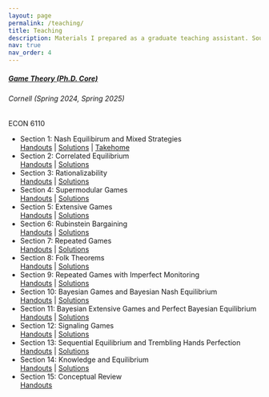 ```yaml
---
layout: page
permalink: /teaching/
title: Teaching
description: Materials I prepared as a graduate teaching assistant. Source files are available upon request.
nav: true
nav_order: 4
---
```


<!-- Game Theory (Ph.D. Core) -->
<div class="card mt-3">
  <div class="p-3">
    <div class="row">
      <div class="col-sm-10">
        <h5 id="comp110" class="card-title"><a href="https://classes.cornell.edu/browse/roster/SP25/class/ECON/6110">Game Theory (Ph.D. Core)</a></h5>
        <h6 class="card-subtitle font-italic">Cornell (Spring 2024, Spring 2025)</h6>
      </div>
      <div class="col-sm-2 text-sm-right">
        <span class="badge">
          ECON 6110
        </span>
      </div>
    </div>
    <ul class="card-text font-weight-light list-group list-group-flush mt-3">
      <li class="list-group-item">
        <div class="row">
          <div class="col">
            Section 1: Nash Equilibirum and Mixed Strategies
          </div>
          <div class="col-sm-5 text-right">
            <a href="../teaching/6110_section_01.pdf">Handouts</a> |
            <a href="../teaching/6110_section_01_solutions.pdf">Solutions</a> |
            <a href="../teaching/6110_section_01_takehome.pdf">Takehome</a>
          </div>
        </div>
      </li>
      <li class="list-group-item">
        <div class="row">
          <div class="col">
            Section 2: Correlated Equilibrium
          </div>
          <div class="col-sm-5 text-right">
            <a href="../teaching/6110_section_02.pdf">Handouts</a> |
            <a href="../teaching/6110_section_02_solutions.pdf">Solutions</a>
          </div>
        </div>
      </li>
      <li class="list-group-item">
        <div class="row">
          <div class="col">
            Section 3: Rationalizability
          </div>
          <div class="col-sm-5 text-right">
            <a href="../teaching/6110_section_03.pdf">Handouts</a> |
            <a href="../teaching/6110_section_03_solutions.pdf">Solutions</a>   
          </div>
        </div>
      </li>
      <li class="list-group-item">
        <div class="row">
          <div class="col">
            Section 4: Supermodular Games
          </div>
          <div class="col-sm-5 text-right">
            <a href="../teaching/6110_section_04.pdf">Handouts</a> |
            <a href="../teaching/6110_section_04_solutions.pdf">Solutions</a>   
          </div>
        </div>
      </li>
      <li class="list-group-item">
        <div class="row">
          <div class="col">
            Section 5: Extensive Games
          </div>
          <div class="col-sm-5 text-right">
            <a href="../teaching/6110_section_05.pdf">Handouts</a> |
            <a href="../teaching/6110_section_05_solutions.pdf">Solutions</a>   
          </div>
        </div>
      </li>
      <li class="list-group-item">
        <div class="row">
          <div class="col">
            Section 6: Rubinstein Bargaining 
          </div>
          <div class="col-sm-5 text-right">
            <a href="../teaching/6110_section_06.pdf">Handouts</a> |
            <a href="../teaching/6110_section_06_solutions.pdf">Solutions</a>   
          </div>
        </div>
      </li>
      <li class="list-group-item">
        <div class="row">
          <div class="col">
            Section 7: Repeated Games
          </div>
          <div class="col-sm-5 text-right">
            <a href="../teaching/6110_section_07.pdf">Handouts</a> |
            <a href="../teaching/6110_section_07_solutions.pdf">Solutions</a>   
          </div>
        </div>
      </li>
      <li class="list-group-item">
        <div class="row">
          <div class="col">
            Section 8: Folk Theorems
          </div>
          <div class="col-sm-5 text-right">
            <a href="../teaching/6110_section_08.pdf">Handouts</a> |
            <a href="../teaching/6110_section_08_solutions.pdf">Solutions</a>   
          </div>
        </div>
      </li>
      <li class="list-group-item">
        <div class="row">
          <div class="col">
            Section 9: Repeated Games with Imperfect Monitoring
          </div>
          <div class="col-sm-5 text-right">
            <a href="../teaching/6110_section_09.pdf">Handouts</a> |
            <a href="../teaching/6110_section_09_solutions.pdf">Solutions</a>   
          </div>
        </div>
      </li>
      <li class="list-group-item">
        <div class="row">
          <div class="col">
            Section 10: Bayesian Games and Bayesian Nash Equilibrium
          </div>
          <div class="col-sm-4 text-right">
            <a href="../teaching/6110_section_10.pdf">Handouts</a> |
            <a href="../teaching/6110_section_10_solutions.pdf">Solutions</a>   
          </div>
        </div>
      </li>
      <li class="list-group-item">
        <div class="row">
          <div class="col">
            Section 11: Bayesian Extensive Games and Perfect Bayesian Equilibrium
          </div>
          <div class="col-sm-3 text-right">
            <a href="../teaching/6110_section_11.pdf">Handouts</a> |
            <a href="../teaching/6110_section_11_solutions.pdf">Solutions</a>   
          </div>
        </div>
      </li>
      <li class="list-group-item">
        <div class="row">
          <div class="col">
            Section 12: Signaling Games
          </div>
          <div class="col-sm-3 text-right">
            <a href="../teaching/6110_section_12.pdf">Handouts</a> |
            <a href="../teaching/6110_section_12_solutions.pdf">Solutions</a>   
          </div>
        </div>
      </li>
      <li class="list-group-item">
        <div class="row">
          <div class="col">
            Section 13: Sequential Equilibrium and Trembling Hands Perfection
          </div>
          <div class="col-sm-3 text-right">
            <a href="../teaching/6110_section_13.pdf">Handouts</a> |
            <a href="../teaching/6110_section_13_solutions.pdf">Solutions</a>   
          </div>
        </div>
      </li>
      <li class="list-group-item">
        <div class="row">
          <div class="col">
            Section 14: Knowledge and Equilibrium
          </div>
          <div class="col-sm-3 text-right">
            <a href="../teaching/6110_section_14.pdf">Handouts</a> |
            <a href="../teaching/6110_section_14_solutions.pdf">Solutions</a>   
          </div>
        </div>
      </li>
      <li class="list-group-item">
        <div class="row">
          <div class="col">
            Section 15: Conceptual Review
          </div>
          <div class="col-sm-3 text-right">
            <a href="../teaching/6110_section_conceptual_review.pdf">Handouts</a> 
          </div>
        </div>
      </li>
    </ul>
  </div>
</div>

